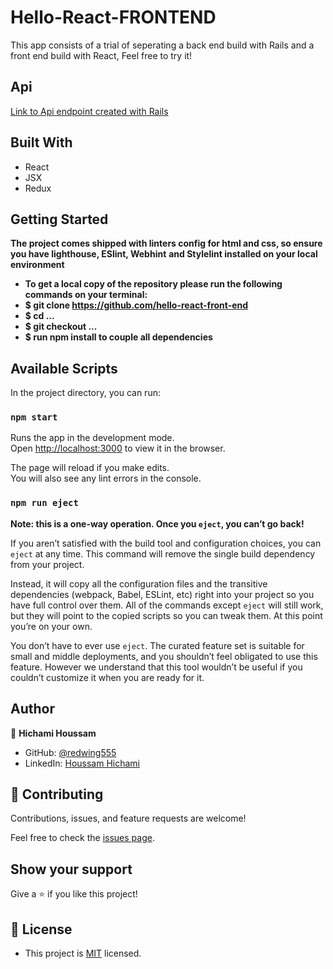 # Hello-React-FRONTEND
This app consists of a trial of seperating a back end build with Rails and a front end build with React, Feel free to try it!


## Api

[Link to Api endpoint created with Rails](https://random-greeting-api.herokuapp.com/api/v1/messages)

## Built With

- React
- JSX
- Redux

## Getting Started

**The project comes shipped with linters config for html and css, so ensure you have lighthouse, ESlint, Webhint**
**and Stylelint installed on your local environment**

- **To get a local copy of the repository please run the following commands on your terminal:**
- **$ git clone https://github.com/hello-react-front-end**
- **$ cd ...**
- **$ git checkout ...**
- **$ run npm install to couple all dependencies**


## Available Scripts

In the project directory, you can run:

### `npm start`

Runs the app in the development mode.\
Open [http://localhost:3000](http://localhost:3000) to view it in the browser.

The page will reload if you make edits.\
You will also see any lint errors in the console.

### `npm run eject`

**Note: this is a one-way operation. Once you `eject`, you can’t go back!**

If you aren’t satisfied with the build tool and configuration choices, you can `eject` at any time. This command will remove the single build dependency from your project.

Instead, it will copy all the configuration files and the transitive dependencies (webpack, Babel, ESLint, etc) right into your project so you have full control over them. All of the commands except `eject` will still work, but they will point to the copied scripts so you can tweak them. At this point you’re on your own.

You don’t have to ever use `eject`. The curated feature set is suitable for small and middle deployments, and you shouldn’t feel obligated to use this feature. However we understand that this tool wouldn’t be useful if you couldn’t customize it when you are ready for it.

## Author

👤 **Hichami Houssam**

- GitHub: [@redwing555](https://github.com/redwing555)
- LinkedIn: [Houssam Hichami](https://www.linkedin.com/in/houssam-hichami/)

## 🤝 Contributing

Contributions, issues, and feature requests are welcome!

Feel free to check the [issues page](../../issues/).

## Show your support

Give a ⭐️ if you like this project!

## 📝 License
- This project is [MIT](./LICENSE) licensed.
